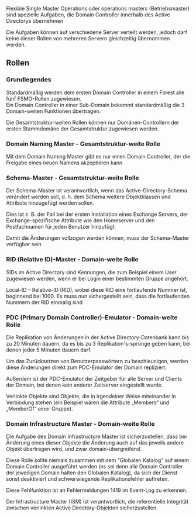 Flexible Single Master Operations oder operations masters (Betriebsmaster) sind spezielle Aufgaben, die Domain Controller innerhalb des Active Directorys übernehmen

Die Aufgaben können auf verschiedene Server verteilt werden, jedoch darf keine dieser Rollen von mehreren Servern gleichzeitig übernommen werden.

## Rollen

### Grundlegendes 

Standardmäßig werden dem ersten Domain Controller in einem Forest alle fünf FSMO-Rollen zugewiesen.  
Ein Domain Controller in einer Sub-Domain bekommt standardmäßig die 3 Domain-weiten Funktionen übertragen.

Die Gesamtstruktur-weiten Rollen können nur Domänen-Controllern der ersten Stammdomäne der Gesamtstruktur zugewiesen werden.

### Domain Naming Master - Gesamtstruktur-weite Rolle

Mit dem Domain Naming Master gibt es nur einen Domain Controller, der die Freigabe eines neuen Namens akzeptieren kann

### Schema-Master - Gesamtstruktur-weite Rolle

Der Schema-Master ist verantwortlich, wenn das Active-Directory-Schema verändert werden soll, d. h. dem Schema weitere Objektklassen und Attribute hinzugefügt werden sollen.

Dies ist z. B. der Fall bei der ersten Installation eines Exchange Servers, der Exchange-spezifische Attribute wie den Homeserver und den Postfachnamen für jeden Benutzer hinzufügt.

Damit die Änderungen vollzogen werden können, muss der Schema-Master verfügbar sein

### RID (Relative ID)-Master - Domain-weite Rolle

SIDs im Active Directory sind Kennungen, die zum Beispiel einem User zugewiesen werden, wenn er bei Login einer bestimmten Gruppe angehört.

Local-ID – Relative-ID (RID), wobei diese RID eine fortlaufende Nummer ist, beginnend bei 1000. Es muss nun sichergestellt sein, dass die fortlaufenden Nummern der RID einmalig sind

### PDC (Primary Domain Controller)-Emulator - Domain-weite Rolle

Die Replikation von Änderungen in der Active Directory-Datenbank kann bis zu 20 Minuten dauern, da es bis zu 3 Replikation's-sprünge geben kann, bei denen jeder 5 Minuten dauern darf.

Um das Zurücksetzen von Benutzerpasswörtern zu beschleunigen, werden diese Änderungen direkt zum PDC-Emulator der Domain repliziert.

Außerdem ist der PDC-Emulator der Zeitgeber für alle Server und Clients der Domain, bei denen kein anderer Zeitserver eingestellt wurde.

Verlinkte Objekte sind Objekte, die in irgendeiner Weise miteinander in Verbindung stehen (ein Beispiel wären die Attribute „Members“ und „MemberOf“ einer Gruppe).

### Domain Infrastructure Master - Domain-weite Rolle

Die Aufgabe des Domain Infrastructure Master ist sicherzustellen, dass bei Änderung eines dieser Objekte die Änderung auch auf das jeweils andere Objekt übertragen wird, und zwar domain-übergreifend.

Diese Rolle sollte niemals zusammen mit dem "Globalen Katalog" auf einem Domain Controller ausgeführt werden (es sei denn alle Domain Controller der jeweiligen Domain halten den Globalen Katalog), da sich der Dienst sonst deaktiviert und schwerwiegende Replikationsfehler auftreten.

Diese Fehlfunktion ist an Fehlermeldungen 1419 im Event-Log zu erkennen.

Der Infrastructure Master (ISM) ist verantwortlich, die referentielle Integrität zwischen verlinkten Active Directory-Objekten sicherzustellen.
